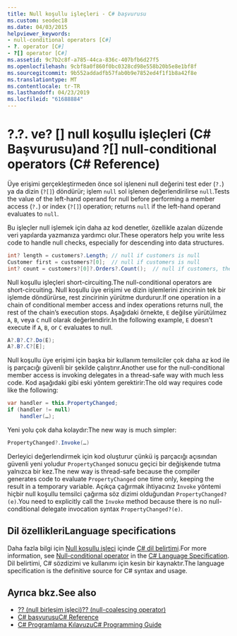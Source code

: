 ```yaml
---
title: Null koşullu işleçleri - C# başvurusu
ms.custom: seodec18
ms.date: 04/03/2015
helpviewer_keywords:
- null-conditional operators [C#]
- ?. operator [C#]
- ?[] operator [C#]
ms.assetid: 9c7b2c8f-a785-44ca-836c-407bfb6d27f5
ms.openlocfilehash: 9cbf8a0f860f0bc0328cd98e558b20b5e8e1bf8f
ms.sourcegitcommit: 9b552addadfb57fab0b9e7852ed4f1f1b8a42f8e
ms.translationtype: MT
ms.contentlocale: tr-TR
ms.lasthandoff: 04/23/2019
ms.locfileid: "61688884"
---
```

# <a name="-and--null-conditional-operators-c-reference"></a><span data-ttu-id="f6480-102">?.</span><span class="sxs-lookup"><span data-stu-id="f6480-102">?.</span></span> <span data-ttu-id="f6480-103">ve? [] null koşullu işleçleri (C# Başvurusu)</span><span class="sxs-lookup"><span data-stu-id="f6480-103">and ?[] null-conditional operators (C# Reference)</span></span>

<span data-ttu-id="f6480-104">Üye erişimi gerçekleştirmeden önce sol işleneni null değerini test eder (`?.`) ya da dizin (`?[]`) döndürür; işlem `null` sol işlenen değerlendirilirse `null`.</span><span class="sxs-lookup"><span data-stu-id="f6480-104">Tests the value of the left-hand operand for null before performing a member access (`?.`) or index (`?[]`) operation; returns `null` if the left-hand operand evaluates to `null`.</span></span>

<span data-ttu-id="f6480-105">Bu işleçler null işlemek için daha az kod denetler, özellikle azalan düzende veri yapılarda yazmanıza yardımcı olur.</span><span class="sxs-lookup"><span data-stu-id="f6480-105">These operators help you write less code to handle null checks, especially for descending into data structures.</span></span>

```csharp
int? length = customers?.Length; // null if customers is null
Customer first = customers?[0];  // null if customers is null
int? count = customers?[0]?.Orders?.Count();  // null if customers, the first customer, or Orders is null
```

<span data-ttu-id="f6480-106">Null koşullu işleçleri short-circuiting.</span><span class="sxs-lookup"><span data-stu-id="f6480-106">The null-conditional operators are short-circuiting.</span></span>  <span data-ttu-id="f6480-107">Null koşullu üye erişimi ve dizin işlemlerini zincirinin tek bir işlemde döndürürse, rest zincirinin yürütme durdurur.</span><span class="sxs-lookup"><span data-stu-id="f6480-107">If one operation in a chain of conditional member access and index operations returns null, the rest of the chain’s execution stops.</span></span>  <span data-ttu-id="f6480-108">Aşağıdaki örnekte, `E` değilse yürütülmez `A`, `B`, veya `C` null olarak değerlendirir.</span><span class="sxs-lookup"><span data-stu-id="f6480-108">In the following example, `E` doesn't execute if `A`, `B`, or `C` evaluates to null.</span></span>

```csharp
A?.B?.C?.Do(E);
A?.B?.C?[E];
```

<span data-ttu-id="f6480-109">Null koşullu üye erişimi için başka bir kullanım temsilciler çok daha az kod ile iş parçacığı güvenli bir şekilde çalıştırır.</span><span class="sxs-lookup"><span data-stu-id="f6480-109">Another use for the null-conditional member access is invoking delegates in a thread-safe way with much less code.</span></span>  <span data-ttu-id="f6480-110">Kod aşağıdaki gibi eski yöntem gerektirir:</span><span class="sxs-lookup"><span data-stu-id="f6480-110">The old way requires code like the following:</span></span>

```csharp
var handler = this.PropertyChanged;
if (handler != null)
    handler(…);
```

<span data-ttu-id="f6480-111">Yeni yolu çok daha kolaydır:</span><span class="sxs-lookup"><span data-stu-id="f6480-111">The new way is much simpler:</span></span>

```csharp
PropertyChanged?.Invoke(…)
```

<span data-ttu-id="f6480-112">Derleyici değerlendirmek için kod oluşturur çünkü iş parçacığı açısından güvenli yeni yoludur `PropertyChanged` sonucu geçici bir değişkende tutma yalnızca bir kez.</span><span class="sxs-lookup"><span data-stu-id="f6480-112">The new way is thread-safe because the compiler generates code to evaluate `PropertyChanged` one time only, keeping the result in a temporary variable.</span></span> <span data-ttu-id="f6480-113">Açıkça çağırmak ihtiyacınız `Invoke` yöntemi hiçbir null koşullu temsilci çağırma söz dizimi olduğundan `PropertyChanged?(e)`.</span><span class="sxs-lookup"><span data-stu-id="f6480-113">You need to explicitly call the `Invoke` method because there is no null-conditional delegate invocation syntax `PropertyChanged?(e)`.</span></span>

## <a name="language-specifications"></a><span data-ttu-id="f6480-114">Dil özellikleri</span><span class="sxs-lookup"><span data-stu-id="f6480-114">Language specifications</span></span>

<span data-ttu-id="f6480-115">Daha fazla bilgi için [Null koşullu işleci](~/_csharplang/spec/expressions.md#null-conditional-operator) içinde [ C# dil belirtimi](../language-specification/index.md).</span><span class="sxs-lookup"><span data-stu-id="f6480-115">For more information, see [Null-conditional operator](~/_csharplang/spec/expressions.md#null-conditional-operator) in the [C# Language Specification](../language-specification/index.md).</span></span> <span data-ttu-id="f6480-116">Dil belirtimi, C# sözdizimi ve kullanımı için kesin bir kaynaktır.</span><span class="sxs-lookup"><span data-stu-id="f6480-116">The language specification is the definitive source for C# syntax and usage.</span></span>

## <a name="see-also"></a><span data-ttu-id="f6480-117">Ayrıca bkz.</span><span class="sxs-lookup"><span data-stu-id="f6480-117">See also</span></span>

- [<span data-ttu-id="f6480-118">?? (null birleşim işleci)</span><span class="sxs-lookup"><span data-stu-id="f6480-118">?? (null-coalescing operator)</span></span>](null-coalescing-operator.md)
- [<span data-ttu-id="f6480-119">C# başvurusu</span><span class="sxs-lookup"><span data-stu-id="f6480-119">C# Reference</span></span>](../index.md)
- [<span data-ttu-id="f6480-120">C# Programlama Kılavuzu</span><span class="sxs-lookup"><span data-stu-id="f6480-120">C# Programming Guide</span></span>](../../programming-guide/index.md)
